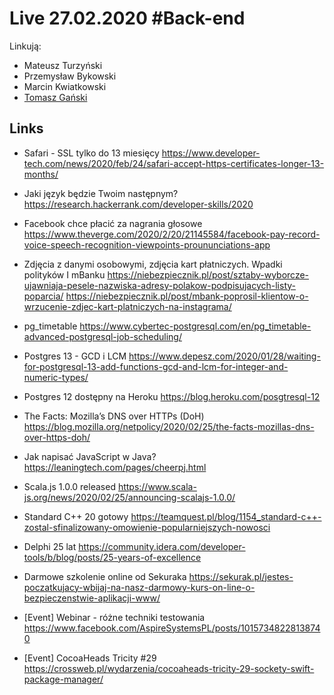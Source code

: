 # Live 27.02.2020 #Back-end

Linkują:

- Mateusz Turzyński
- Przemysław Bykowski
- Marcin Kwiatkowski
- [Tomasz Gański](https://www.linkedin.com/in/tomaszganski)

## Links

- Safari - SSL tylko do 13 miesięcy
  https://www.developer-tech.com/news/2020/feb/24/safari-accept-https-certificates-longer-13-months/

- Jaki język będzie Twoim następnym?
  https://research.hackerrank.com/developer-skills/2020

- Facebook chce płacić za nagrania głosowe
  https://www.theverge.com/2020/2/20/21145584/facebook-pay-record-voice-speech-recognition-viewpoints-proununciations-app

- Zdjęcia z danymi osobowymi, zdjęcia kart płatniczych. Wpadki polityków I mBanku
  https://niebezpiecznik.pl/post/sztaby-wyborcze-ujawniaja-pesele-nazwiska-adresy-polakow-podpisujacych-listy-poparcia/
  https://niebezpiecznik.pl/post/mbank-poprosil-klientow-o-wrzucenie-zdjec-kart-platniczych-na-instagrama/

- pg_timetable
  https://www.cybertec-postgresql.com/en/pg_timetable-advanced-postgresql-job-scheduling/

- Postgres 13 - GCD i LCM
  https://www.depesz.com/2020/01/28/waiting-for-postgresql-13-add-functions-gcd-and-lcm-for-integer-and-numeric-types/

- Postgres 12 dostępny na Heroku
  https://blog.heroku.com/posgtresql-12

- The Facts: Mozilla’s DNS over HTTPs (DoH)
  https://blog.mozilla.org/netpolicy/2020/02/25/the-facts-mozillas-dns-over-https-doh/

- Jak napisać JavaScript w Java?
  https://leaningtech.com/pages/cheerpj.html

- Scala.js 1.0.0 released
  https://www.scala-js.org/news/2020/02/25/announcing-scalajs-1.0.0/

- Standard C++ 20 gotowy
  https://teamquest.pl/blog/1154_standard-c++-zostal-sfinalizowany-omowienie-popularniejszych-nowosci

- Delphi 25 lat
  https://community.idera.com/developer-tools/b/blog/posts/25-years-of-excellence

- Darmowe szkolenie online od Sekuraka
  https://sekurak.pl/jestes-poczatkujacy-wbijaj-na-nasz-darmowy-kurs-on-line-o-bezpieczenstwie-aplikacji-www/

- [Event] Webinar - różne techniki testowania
  https://www.facebook.com/AspireSystemsPL/posts/10157348228138740

- [Event] CocoaHeads Tricity #29
  https://crossweb.pl/wydarzenia/cocoaheads-tricity-29-sockety-swift-package-manager/
